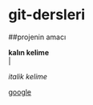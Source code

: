 # git-dersleri

##projenin amacı

**kalın kelime** <br/>|

*italik kelime*

[google](http://www.google.com)
